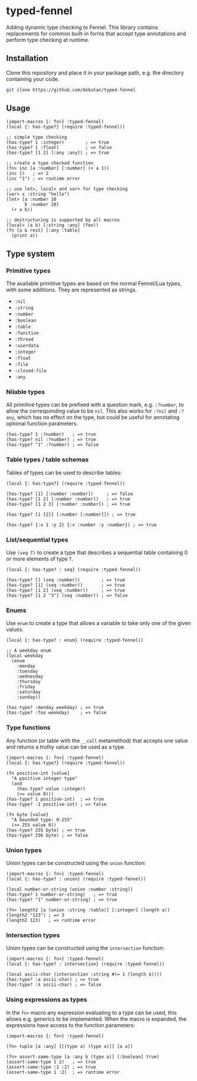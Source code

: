 # typed-fennel
Adding dynamic type checking to Fennel.
This library contains replacements for common built-in forms that accept type annotations and perform type checking at runtime.

## Installation
Clone this repository and place it in your package path, e.g. the directory containing your code.

```sh
git clone https://github.com/dokutan/typed-fennel
```

## Usage

```fennel
(import-macros {: fn>} :typed-fennel)
(local {: has-type?} (require :typed-fennel))

;; simple type checking
(has-type? 1 :integer)        ; => true
(has-type? 1 :float)          ; => false
(has-type? [1 2] [:any :any]) ; => true

;; create a type checked function
(fn> inc [a :number] [:number] (+ a 1))
(inc 1)   ; => 2
(inc "1") ; => runtime error

;; use let>, local> and var> for type checking
(var> x :string "hello")
(let> [a :number 10
       b :number 20]
  (+ a b))

;; destructuring is supported by all macros
(local> (a b) [:string :any] (foo))
(fn [a & rest] [:any :table]
  (print a))
```

## Type system

### Primitive types
The available primitive types are based on the normal Fennel/Lua types, with some additions. They are represented as strings.

- `:nil`
- `:string`
- `:number`
- `:boolean`
- `:table`
- `:function`
- `:thread`
- `:userdata`
- `:integer`
- `:float`
- `:file`
- `:closed-file`
- `:any`

### Nilable types
All primitive types can be prefixed with a question mark, e.g. `:?number`, to allow the corresponding value to be `nil`. This also works for `:?nil` and `:?any`, which has no effect on the type, but could be useful for annotating optional function parameters.
```fennel
(has-type? 1 :?number)   ; => true
(has-type? nil :?number) ; => true
(has-type? "1" :?number) ; => false
```

### Table types / table schemas
Tables of types can be used to describe tables:

```fennel
(local {: has-type?} (require :typed-fennel))

(has-type? [1] [:number :number])     ; => false
(has-type? [1 2] [:number :number])   ; => true
(has-type? [1 2 3] [:number :number]) ; => true

(has-type? [1 [2]] [:number [:number]]) ; => true

(has-type? {:x 1 :y 2} {:x :number :y :number}) ; => true
```

### List/sequential types
Use `(seq T)` to create a type that describes a sequential table containing 0 or more elements of type `T`.

```fennel
(local {: has-type? : seq} (require :typed-fennel))

(has-type? [] (seq :number))        ; => true
(has-type? [1] (seq :number))       ; => true
(has-type? [1 2] (seq :number))     ; => true
(has-type? [1 2 "3"] (seq :number)) ; => false
```

### Enums
Use `enum` to create a type that allows a variable to take only one of the given values.

```fennel
(local {: has-type? : enum} (require :typed-fennel))

;; A weekday enum
(local weekday
  (enum
    :monday
    :tuesday
    :wednesday
    :thursday
    :friday
    :saturday
    :sunday))

(has-type? :monday weekday) ; => true
(has-type? :foo weekday)    ; => false
```

### Type functions
Any function (or table with the `__call` metamethod) that accepts one value and returns a truthy value can be used as a type.

```fennel
(import-macros {: fn>} :typed-fennel)
(local {: has-type?} (require :typed-fennel))

(fn positive-int [value]
  "A positive integer type"
  (and
    (has-type? value :integer)
    (>= value 0)))
(has-type? 1 positive-int)  ; => true
(has-type? -1 positive-int) ; => false

(fn byte [value]
  "A bounded type: 0-255"
  (>= 255 value 0))
(has-type? 255 byte) ; => true
(has-type? 256 byte) ; => false
```

### Union types
Union types can be constructed using the ``union`` function:

```fennel
(import-macros {: fn>} :typed-fennel)
(local {: has-type? : union} (require :typed-fennel))

(local number-or-string (union :number :string))
(has-type? 1 number-or-string)   ; => true
(has-type? "1" number-or-string) ; => true

(fn> length2 [a (union :string :table)] [:integer] (length a))
(length2 "123") ; => 3
(length2 123)   ; => runtime error
```

### Intersection types
Union types can be constructed using the ``intersection`` function:

```fennel
(import-macros {: fn>} :typed-fennel)
(local {: has-type? : intersection} (require :typed-fennel))

(local ascii-char (intersection :string #(= 1 (length $))))
(has-type? :a ascii-char) ; => true
(has-type? :λ ascii-char) ; => false
```

### Using expressions as types
In the ``fn>`` macro any expression evaluating to a type can be used, this allows e.g. generics to be implemented.
When the macro is expanded, the expressions have access to the function parameters:

```fennel
(import-macros {: fn>} :typed-fennel)

(fn> tuple [a :any] [[(type a) (type a)]] [a a])

(fn> assert-same-type [a :any b (type a)] [:boolean] true)
(assert-same-type 1 2)   ; => true
(assert-same-type :1 :2) ; => true
(assert-same-type 1 :2)  ; => runtime error
```
